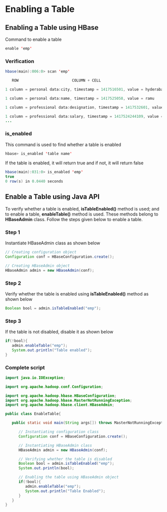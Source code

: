 # Enabling a Table

## Enabling a Table using HBase

Command to enable a table

``` Java
enable 'emp'
```

### Verification

``` Java
hbase(main):006:0> scan 'emp'

   ROW                        COLUMN + CELL

1 column = personal data:city, timestamp = 1417516501, value = hyderabad

1 column = personal data:name, timestamp = 1417525058, value = ramu

1 column = professional data:designation, timestamp = 1417532601, value = manager

1 column = professional data:salary, timestamp = 1417524244109, value = 50000
...
```

### is_enabled

This command is used to find whether a table is enabled

``` Java
hbase> is_enabled 'table name'
```

If the table is enabled, it will return true and if not, it will return false

``` Java
hbase(main):031:0> is_enabled 'emp'
true
0 row(s) in 0.0440 seconds
```

## Enable a Table using Java API

To verify whether a table is enabled, **isTableEnabled()** method is used; and to enable a table, **enableTable()** method is used. 
These methods belong to **HBaseAdmin** class. Follow the steps given below to enable a table.

### Step 1

Instantiate HBaseAdmin class as shown below

``` Java
// Creating configuration object
Configuration conf = HBaseConfiguration.create();

// Creating HBaseAdmin object
HBaseAdmin admin = new HBaseAdmin(conf);
```

### Step 2

Verify whether the table is enabled using **isTableEnabled()** method as shown below

``` Java
Boolean bool = admin.isTableEnabled("emp");
```

### Step 3

If the table is not disabled, disable it as shown below

``` Java
if(!bool){
   admin.enableTable("emp");
   System.out.println("Table enabled");
}
```

### Complete script

``` Java
import java.io.IOException;

import org.apache.hadoop.conf.Configuration;

import org.apache.hadoop.hbase.HBaseConfiguration;
import org.apache.hadoop.hbase.MasterNotRunningException;
import org.apache.hadoop.hbase.client.HBaseAdmin;

public class EnableTable{

   public static void main(String args[]) throws MasterNotRunningException, IOException{

      // Instantiating configuration class
      Configuration conf = HBaseConfiguration.create();

      // Instantiating HBaseAdmin class
      HBaseAdmin admin = new HBaseAdmin(conf);

      // Verifying whether the table is disabled
      Boolean bool = admin.isTableEnabled("emp");
      System.out.println(bool);

      // Enabling the table using HBaseAdmin object
      if(!bool){
         admin.enableTable("emp");
         System.out.println("Table Enabled");
      }
   }
}
```

